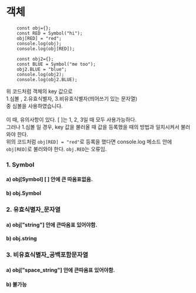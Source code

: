 객체
=
~~~
    const obj={};
    const RED = Symbol("hi");
    obj[RED] = "red";
    console.log(obj);
    console.log(obj[RED]);
    
    const obj2={};
    const BLUE = Symbol("me too");
    obj2.BLUE = "blue";
    console.log(obj2);
    console.log(obj2.BLUE);
~~~
위 코드처럼 객체의 key 값으로 <br>
1.심볼 , 2.유효식별자, 3.비유효식별자(띄어쓰기 있는 문자열)<br>
중 심볼을 사용하였습니다.<br><br> 이 때, 유의사항이 있다. [ ]는 1, 2, 3일 때 모두 사용가능하다. <br>
그러나 1.심볼 일 경우, key 값을 불러올 때 값을 등록했을 때의 방법과 일치시켜서 불러와야 한다.<br>
위의 코드처럼 `obj[RED] = "red"`로 등록을 했다면 console.log 메소드 안에 `obj[RED]`로 불러와야 한다. `obj.RED`는 오류임.
<br>
### 1. Symbol 
#### a) obj[Symbol]  [ ] 안에 큰 따옴표없음.
#### b) obj.Symbol
### 2. 유효식별자_문자열
#### a) obj["string"] 안에 큰따옴표 있어야함.
#### b) obj.string
### 3. 비유효식별자_공백포함문자열
#### a) obj["space_string"] 안에 큰따옴표 있어야함.
#### b) 불가능

